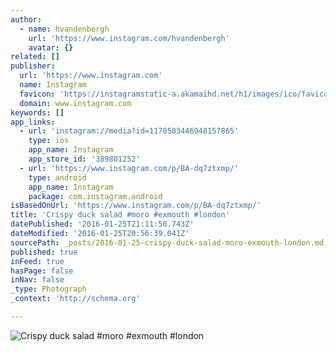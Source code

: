 ```yaml
---
author:
  - name: hvandenbergh
    url: 'https://www.instagram.com/hvandenbergh'
    avatar: {}
related: []
publisher:
  url: 'https://www.instagram.com'
  name: Instagram
  favicon: 'https://instagramstatic-a.akamaihd.net/h1/images/ico/favicon.ico/7cdab0872b15.ico'
  domain: www.instagram.com
keywords: []
app_links:
  - url: 'instagram://media?id=1170503446948157865'
    type: ios
    app_name: Instagram
    app_store_id: '389801252'
  - url: 'https://www.instagram.com/p/BA-dq7ztxmp/'
    type: android
    app_name: Instagram
    package: com.instagram.android
isBasedOnUrl: 'https://www.instagram.com/p/BA-dq7ztxmp/'
title: 'Crispy duck salad #moro #exmouth #london'
datePublished: '2016-01-25T21:11:50.743Z'
dateModified: '2016-01-25T20:56:39.041Z'
sourcePath: _posts/2016-01-25-crispy-duck-salad-moro-exmouth-london.md
published: true
inFeed: true
hasPage: false
inNav: false
_type: Photograph
_context: 'http://schema.org'

---
```

![Crispy duck salad &num;moro &num;exmouth &num;london](https://scontent.cdninstagram.com/hphotos-xfp1/t51.2885-15/s640x640/sh0.08/e35/12558641_1558421551147119_1094883416_n.jpg)